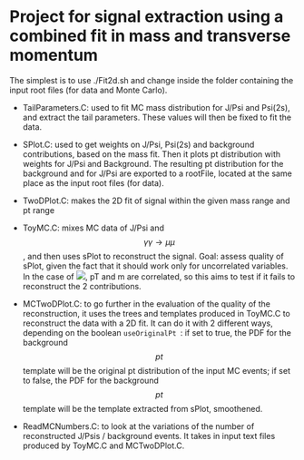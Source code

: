 # Project for signal extraction using a combined fit in mass and transverse momentum

The simplest is to use ./Fit2d.sh and change inside the folder containing the input root files (for data and Monte Carlo).

- TailParameters.C: used to fit MC mass distribution for J/Psi and Psi(2s), and extract the tail parameters. These values will then be fixed to fit the data.

- SPlot.C: used to get weights on J/Psi, Psi(2s) and background contributions, based on the mass fit. Then it plots pt distribution with weights for J/Psi and Background. The resulting pt distribution for the background and for J/Psi are exported to a rootFile, located at the same place as the input root files (for data).

- TwoDPlot.C: makes the 2D fit of signal within the given mass range and pt range

- ToyMC.C: mixes MC data of J/Psi and $$ \gamma \gamma \rightarrow \mu \mu $$, and then uses sPlot to reconstruct the signal. Goal: assess quality of sPlot, given the fact that it should work only for uncorrelated variables. In the case of <img src="https://latex.codecogs.com/gif.latex? \gamma \gamma \rightarrow \mu \mu " />, pT and m are correlated, so this aims to test if it fails to reconstruct the 2 contributions.

- MCTwoDPlot.C: to go further in the evaluation of the quality of the reconstruction, it uses the trees and templates produced in ToyMC.C to reconstruct the data with a 2D fit. It can do it with 2 different ways, depending on the boolean ```useOriginalPt ```: if set to true, the PDF for the background $$pt$$ template will be the original pt distribution of the input MC events; if set to false, the PDF for the background $$pt$$ template will be the template extracted from sPlot, smoothened.

- ReadMCNumbers.C: to look at the variations of the number of reconstructed J/Psis / background events. It takes in input text files produced by ToyMC.C and MCTwoDPlot.C.
